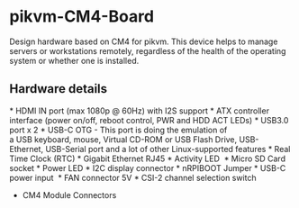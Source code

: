 # pikvm-CM4-Board
Design hardware based on CM4 for pikvm.
This device helps to manage servers or workstations remotely, regardless of the health of the operating system or whether one is installed. 
## Hardware details
* HDMI IN port (max 1080p @ 60Hz) with I2S support
* ATX controller interface (power on/off, reboot control, PWR and HDD ACT LEDs)
* USB3.0 port  x 2
* USB-C OTG - This port is doing the emulation of a USB keyboard, mouse, Virtual CD-ROM or USB Flash Drive, USB-Ethernet, USB-Serial port and a lot of other Linux-supported features 
* Real Time Clock (RTC)
* Gigabit Ethernet RJ45
* Activity LED 
* Micro SD Card socket
* Power LED
* I2C display connector
* nRPIBOOT Jumper
* USB-C power input 
* FAN connector 5V
* CSI-2 channel selection switch
* CM4 Module Connectors

